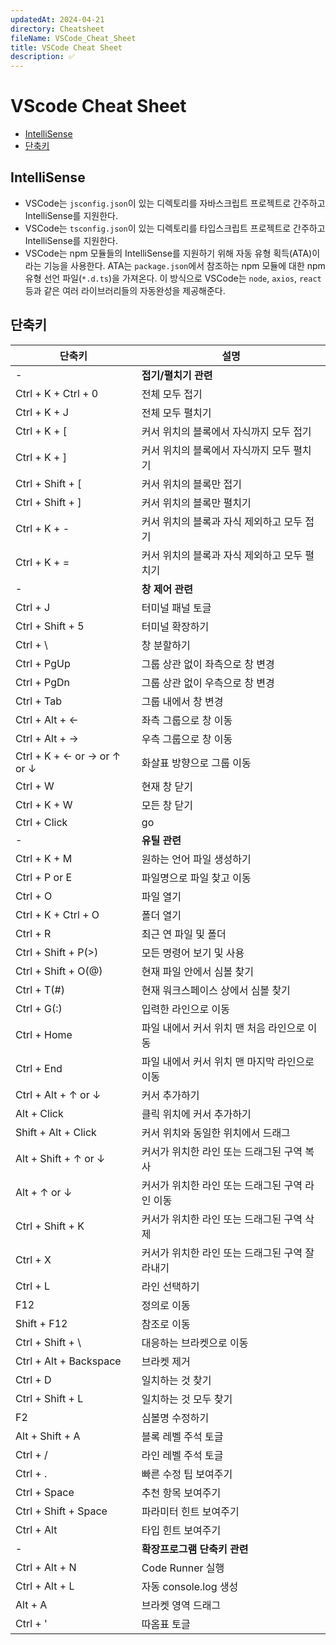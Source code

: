 ```yaml
---
updatedAt: 2024-04-21
directory: Cheatsheet
fileName: VSCode_Cheat_Sheet
title: VSCode Cheat Sheet
description: ✅
---
```


# VScode Cheat Sheet

- [IntelliSense](#intellisense)
- [단축키](#단축키)

## IntelliSense

- VSCode는 `jsconfig.json`이 있는 디렉토리를 자바스크립트 프로젝트로 간주하고 IntelliSense를 지원한다.
- VSCode는 `tsconfig.json`이 있는 디렉토리를 타입스크립트 프로젝트로 간주하고 IntelliSense를 지원한다.
- VSCode는 npm 모듈들의 IntelliSense를 지원하기 위해 자동 유형 획득(ATA)이라는 기능을 사용한다. ATA는 `package.json`에서 참조하는 npm 모듈에 대한 npm 유형 선언 파일(`*.d.ts`)을 가져온다. 이 방식으로 VSCode는 `node`, `axios`, `react` 등과 같은 여러 라이브러리들의 자동완성을 제공해준다.

## 단축키

| 단축키                      | 설명                                            |
| --------------------------- | ----------------------------------------------- |
| -                           | **접기/펼치기 관련**                            |
| Ctrl + K + Ctrl + 0         | 전체 모두 접기                                  |
| Ctrl + K + J                | 전체 모두 펼치기                                |
| Ctrl + K + [                | 커서 위치의 블록에서 자식까지 모두 접기         |
| Ctrl + K + ]                | 커서 위치의 블록에서 자식까지 모두 펼치기       |
| Ctrl + Shift + [            | 커서 위치의 블록만 접기                         |
| Ctrl + Shift + ]            | 커서 위치의 블록만 펼치기                       |
| Ctrl + K + -                | 커서 위치의 블록과 자식 제외하고 모두 접기      |
| Ctrl + K + =                | 커서 위치의 블록과 자식 제외하고 모두 펼치기    |
| -                           | **창 제어 관련**                                |
| Ctrl + J                    | 터미널 패널 토글                                |
| Ctrl + Shift + 5            | 터미널 확장하기                                 |
| Ctrl + \                    | 창 분할하기                                     |
| Ctrl + PgUp                 | 그룹 상관 없이 좌측으로 창 변경                 |
| Ctrl + PgDn                 | 그룹 상관 없이 우측으로 창 변경                 |
| Ctrl + Tab                  | 그룹 내에서 창 변경                             |
| Ctrl + Alt + ←              | 좌측 그룹으로 창 이동                           |
| Ctrl + Alt + →              | 우측 그룹으로 창 이동                           |
| Ctrl + K + ← or → or ↑ or ↓ | 화살표 방향으로 그룹 이동                       |
| Ctrl + W                    | 현재 창 닫기                                    |
| Ctrl + K + W                | 모든 창 닫기                                    |
| Ctrl + Click                | go                                              |
| -                           | **유틸 관련**                                   |
| Ctrl + K + M                | 원하는 언어 파일 생성하기                       |
| Ctrl + P or E               | 파일명으로 파일 찾고 이동                       |
| Ctrl + O                    | 파일 열기                                       |
| Ctrl + K + Ctrl + O         | 폴더 열기                                       |
| Ctrl + R                    | 최근 연 파일 및 폴더                            |
| Ctrl + Shift + P(>)         | 모든 명령어 보기 및 사용                        |
| Ctrl + Shift + O(@)         | 현재 파일 안에서 심볼 찾기                      |
| Ctrl + T(#)                 | 현재 워크스페이스 상에서 심볼 찾기              |
| Ctrl + G(:)                 | 입력한 라인으로 이동                            |
| Ctrl + Home                 | 파일 내에서 커서 위치 맨 처음 라인으로 이동     |
| Ctrl + End                  | 파일 내에서 커서 위치 맨 마지막 라인으로 이동   |
| Ctrl + Alt + ↑ or ↓         | 커서 추가하기                                   |
| Alt + Click                 | 클릭 위치에 커서 추가하기                       |
| Shift + Alt + Click         | 커서 위치와 동일한 위치에서 드래그              |
| Alt + Shift + ↑ or ↓        | 커서가 위치한 라인 또는 드래그된 구역 복사      |
| Alt + ↑ or ↓                | 커서가 위치한 라인 또는 드래그된 구역 라인 이동 |
| Ctrl + Shift + K            | 커서가 위치한 라인 또는 드래그된 구역 삭제      |
| Ctrl + X                    | 커서가 위치한 라인 또는 드래그된 구역 잘라내기  |
| Ctrl + L                    | 라인 선택하기                                   |
| F12                         | 정의로 이동                                     |
| Shift + F12                 | 참조로 이동                                     |
| Ctrl + Shift + \            | 대응하는 브라켓으로 이동                        |
| Ctrl + Alt + Backspace      | 브라켓 제거                                     |
| Ctrl + D                    | 일치하는 것 찾기                                |
| Ctrl + Shift + L            | 일치하는 것 모두 찾기                           |
| F2                          | 심볼명 수정하기                                 |
| Alt + Shift + A             | 블록 레벨 주석 토글                             |
| Ctrl + /                    | 라인 레벨 주석 토글                             |
| Ctrl + .                    | 빠른 수정 팁 보여주기                           |
| Ctrl + Space                | 추천 항목 보여주기                              |
| Ctrl + Shift + Space        | 파라미터 힌트 보여주기                          |
| Ctrl + Alt                  | 타입 힌트 보여주기                              |
| -                           | **확장프로그램 단축키 관련**                    |
| Ctrl + Alt + N              | Code Runner 실행                                |
| Ctrl + Alt + L              | 자동 console.log 생성                           |
| Alt + A                     | 브라켓 영역 드래그                              |
| Ctrl + '                    | 따옴표 토글                                     |
